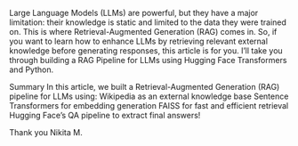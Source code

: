 Large Language Models (LLMs) are powerful, but they have a major limitation: their knowledge is static and limited to the data they were trained on. 
This is where Retrieval-Augmented Generation (RAG) comes in. So, if you want to learn how to enhance LLMs by retrieving relevant external knowledge before generating responses, this article is for you. 
I’ll take you through building a RAG Pipeline for LLMs using Hugging Face Transformers and Python.


Summary
In this article, we built a Retrieval-Augmented Generation (RAG) pipeline for LLMs using:
  Wikipedia as an external knowledge base
  Sentence Transformers for embedding generation
  FAISS for fast and efficient retrieval
  Hugging Face’s QA pipeline to extract final answers!



  Thank you 
  Nikita M.

